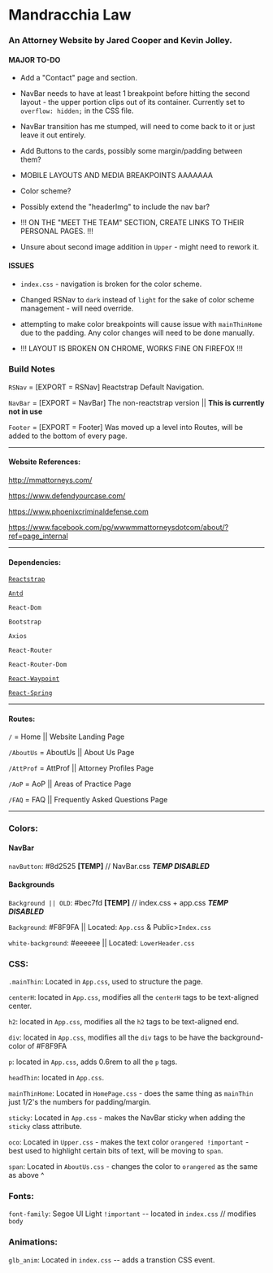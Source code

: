 # Mandracchia Law

### An Attorney Website by Jared Cooper and Kevin Jolley.

#### MAJOR TO-DO

- Add a "Contact" page and section.

* NavBar needs to have at least 1 breakpoint before hitting the second layout - the upper portion clips out of its container. Currently set to `overflow: hidden;` in the CSS file.

* NavBar transition has me stumped, will need to come back to it or just leave it out entirely.

* Add Buttons to the cards, possibly some margin/padding between them?

* MOBILE LAYOUTS AND MEDIA BREAKPOINTS AAAAAAA

* Color scheme?

* Possibly extend the "headerImg" to include the nav bar?

* !!! ON THE "MEET THE TEAM" SECTION, CREATE LINKS TO THEIR PERSONAL PAGES. !!!

* Unsure about second image addition in `Upper` - might need to rework it.

#### ISSUES

- `index.css` - navigation is broken for the color scheme.

- Changed RSNav to `dark` instead of `light` for the sake of color scheme management - will need override.

- attempting to make color breakpoints will cause issue with `mainThinHome` due to the padding. Any color changes will need to be done manually.

- !!! LAYOUT IS BROKEN ON CHROME, WORKS FINE ON FIREFOX !!!

### Build Notes

`RSNav` = [EXPORT = RSNav] Reactstrap Default Navigation.

`NavBar` = [EXPORT = NavBar] The non-reactstrap version || **This is currently not in use**

`Footer` = [EXPORT = Footer] Was moved up a level into Routes, will be added to the bottom of every page.

---

#### Website References:

http://mmattorneys.com/

https://www.defendyourcase.com/

https://www.phoenixcriminaldefense.com

https://www.facebook.com/pg/wwwmmattorneysdotcom/about/?ref=page_internal

---

#### Dependencies:

[`Reactstrap`](https://reactstrap.github.io/)

[`Antd`](https://ant.design/docs/react/introduce)

`React-Dom`

`Bootstrap`

`Axios`

`React-Router`

`React-Router-Dom`

[`React-Waypoint`](https://github.com/brigade/react-waypoint)

[`React-Spring`](https://github.com/drcmda/react-spring)

---

#### Routes:

`/` = Home || Website Landing Page

`/AboutUs` = AboutUs || About Us Page

`/AttProf` = AttProf || Attorney Profiles Page

`/AoP` = AoP || Areas of Practice Page

`/FAQ` = FAQ || Frequently Asked Questions Page

---

### Colors:

#### NavBar

`navButton`: #8d2525 **[TEMP]** // NavBar.css **_TEMP DISABLED_**

#### Backgrounds

`Background || OLD`: #bec7fd **[TEMP]** // index.css + app.css **_TEMP DISABLED_**

`Background`: #F8F9FA || Located: `App.css` & Public>`Index.css`

`white-background`: #eeeeee || Located: `LowerHeader.css`

### CSS:

`.mainThin`: Located in `App.css`, used to structure the page.

`centerH`: located in `App.css`, modifies all the `centerH` tags to be text-aligned center.

`h2`: located in `App.css`, modifies all the `h2` tags to be text-aligned end.

`div`: located in `App.css`, modifies all the `div` tags to be have the background-color of #F8F9FA

`p`: located in `App.css`, adds 0.6rem to all the `p` tags.

`headThin`: located in `App.css`.

`mainThinHome`: Located in `HomePage.css` - does the same thing as `mainThin` just 1/2's the numbers for padding/margin.

`sticky`: Located in `App.css` - makes the NavBar sticky when adding the `sticky` class attribute.

`oco`: Located in `Upper.css` - makes the text color `orangered !important` - best used to highlight certain bits of text, will be moving to `span`.

`span`: Located in `AboutUs.css` - changes the color to `orangered` as the same as above ^

### Fonts:

`font-family`: Segoe UI Light `!important` -- located in `index.css` // modifies `body`

### Animations:

`glb_anim`: Located in `index.css` -- adds a transtion CSS event.
